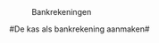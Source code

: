 
<properties>
	<page>
		<title>Bankrekeningen</title>
	</page>
	<menu>
		<position>Bankrekeningen 
		<title>Introductie</title>
	</menu>
</properties>

#De kas als bankrekening aanmaken#
<description>
